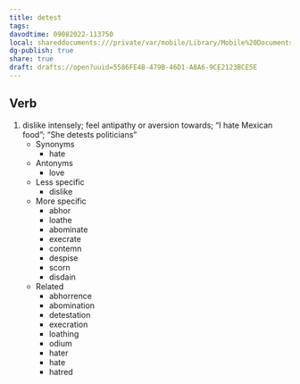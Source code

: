 ```yaml
---
title: detest
tags: 
davodtime: 09082022-113750
local: shareddocuments:///private/var/mobile/Library/Mobile%20Documents/iCloud~md~obsidian/Documents/OBSHIDDIAN/drafts/5586FE4B-479B-46D1-A8A6-9CE2123BCE5E.md
dg-publish: true
share: true
draft: drafts://open?uuid=5586FE4B-479B-46D1-A8A6-9CE2123BCE5E
---
```



## Verb

1. dislike intensely; feel antipathy or aversion towards; “I hate Mexican food”; “She detests politicians”
	- Synonyms
		- hate
	- Antonyms
		- love
	- Less specific
		- dislike
	- More specific
		- abhor
		- loathe
		- abominate
		- execrate
		- contemn
		- despise
		- scorn
		- disdain
	- Related
		- abhorrence
		- abomination
		- detestation
		- execration
		- loathing
		- odium
		- hater
		- hate
		- hatred

